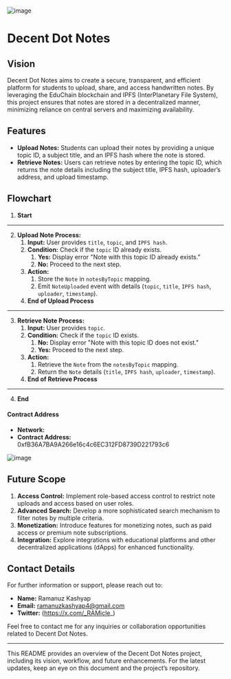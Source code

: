 ![image](https://github.com/user-attachments/assets/6059020c-8fe0-4be3-85cf-77ced4fea41f)

# Decent Dot Notes

## Vision

Decent Dot Notes aims to create a secure, transparent, and efficient platform for students to upload, share, and access handwritten notes. By leveraging the EduChain blockchain and IPFS (InterPlanetary File System), this project ensures that notes are stored in a decentralized manner, minimizing reliance on central servers and maximizing availability.

## Features

- **Upload Notes:** Students can upload their notes by providing a unique topic ID, a subject title, and an IPFS hash where the note is stored.
- **Retrieve Notes:** Users can retrieve notes by entering the topic ID, which returns the note details including the subject title, IPFS hash, uploader’s address, and upload timestamp.

## Flowchart

1. **Start**

---

2. **Upload Note Process:**
   1. **Input:** User provides `title`, `topic`, and `IPFS hash`.
   2. **Condition:** Check if the `topic` ID already exists.
      1. **Yes:** Display error "Note with this topic ID already exists."
      2. **No:** Proceed to the next step.
   3. **Action:**
      1. Store the `Note` in `notesByTopic` mapping.
      2. Emit `NoteUploaded` event with details (`topic`, `title`, `IPFS hash`, `uploader`, `timestamp`).
   4. **End of Upload Process**

---

3. **Retrieve Note Process:**
   1. **Input:** User provides `topic`.
   2. **Condition:** Check if the `topic` ID exists.
      1. **No:** Display error "Note with this topic ID does not exist."
      2. **Yes:** Proceed to the next step.
   3. **Action:**
      1. Retrieve the `Note` from the `notesByTopic` mapping.
      2. Return the `Note` details (`title`, `IPFS hash`, `uploader`, `timestamp`).
   4. **End of Retrieve Process**

---

4. **End**
   

#### Contract Address

- **Network:**
- **Contract Address:** 0xfB36A7BA9A266e16c4c6EC312FD8739D221793c6

![image](https://github.com/user-attachments/assets/20f37c81-56c7-426f-83a7-7530e2e75451)

 
## Future Scope

1. **Access Control:** Implement role-based access control to restrict note uploads and access based on user roles.
2. **Advanced Search:** Develop a more sophisticated search mechanism to filter notes by multiple criteria.
3. **Monetization:** Introduce features for monetizing notes, such as paid access or premium note subscriptions.
4. **Integration:** Explore integrations with educational platforms and other decentralized applications (dApps) for enhanced functionality.

## Contact Details

For further information or support, please reach out to:

- **Name:** Ramanuz Kashyap
- **Email:** ramanuzkashyap4@gmail.com
- **Twitter:** (https://x.com/_RAMicle_)

Feel free to contact me for any inquiries or collaboration opportunities related to Decent Dot Notes.

---

This README provides an overview of the Decent Dot Notes project, including its vision, workflow, and future enhancements. For the latest updates, keep an eye on this document and the project’s repository.
